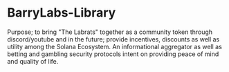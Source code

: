 # BarryLabs-Library

Purpose; to bring "The Labrats" together as a community token through discord/youtube and in the future; provide incentives, discounts as well as utility among the Solana Ecosystem. An informational aggregator as well as betting and gambling security protocols intent on providing peace of mind and quality of life.

